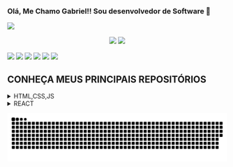 ### Olá, Me Chamo Gabriel!! Sou desenvolvedor de Software 👋

[![](https://img.shields.io/badge/linkedin-%230077B5.svg?style=for-the-badge&logo=linkedin)](https://www.linkedin.com/in/gabriel-rodrigues-9993181ba/)

<div align="center">
<a href="https://github.com/BrouGabri3l"></a>
  <img height="150em" src="https://github-readme-stats.vercel.app/api?username=BrouGabri3l&show_icons=true&theme=tokyonight&count_private=true" />
  <img height="150em" src="https://github-readme-stats.vercel.app/api/top-langs/?username=BrouGabri3l&theme=tokyonight&layout=compact" />
</div>

<div style="display:inline-block">
  <br>
  <img height="30em" src="https://cdn.jsdelivr.net/gh/devicons/devicon/icons/html5/html5-original.svg" /> 
  <img height="30em" src="https://cdn.jsdelivr.net/gh/devicons/devicon/icons/css3/css3-original.svg" />
  <img height="30em" src="https://cdn.jsdelivr.net/gh/devicons/devicon/icons/javascript/javascript-original.svg" />
  <img height="30em" src="https://cdn.jsdelivr.net/gh/devicons/devicon/icons/react/react-original.svg" />          
  <img height="30em" src="https://cdn.jsdelivr.net/gh/devicons/devicon/icons/angularjs/angularjs-original.svg" />
  <img height="30em" src="https://cdn.jsdelivr.net/gh/devicons/devicon/icons/csharp/csharp-original.svg" />
</div>


## CONHEÇA MEUS PRINCIPAIS REPOSITÓRIOS

<details>
    <summary>HTML,CSS,JS</summary>   
      
  + [Criando um drawer component utilizando shadow DOM](https://github.com/BrouGabri3l/drawer-component)

  + [Clone da página de login do Instagram](https://github.com/BrouGabri3l/dio-instagram-clone)

  + [Jogo da forca Alura - Oracle Next Education](https://github.com/BrouGabri3l/AluraChallenge-jogodaforca)

  + [Codificador de Texto Alura](https://github.com/BrouGabri3l/AluraChallenge-Codificador)
      
</details>

<details>
    <summary>REACT</summary>   
      
  + [CRUD utilizando React e Material](https://github.com/BrouGabri3l/CRUD-ReactMaterial)
      
</details>


![GitHub Snake Light](https://github.com/BrouGabri3l/BrouGabri3l/blob/output/github-contribution-grid-snake.svg)
<!--
**BrouGabri3l/BrouGabri3l** is a ✨ _special_ ✨ repository because its `README.md` (this file) appears on your GitHub profile.

Here are some ideas to get you started:

- 🔭 I’m currently working on ...
- 🌱 I’m currently learning ...
- 👯 I’m looking to collaborate on ...
- 🤔 I’m looking for help with ...
- 💬 Ask me about ...
- 📫 How to reach me: ...
- 😄 Pronouns: ...
- ⚡ Fun fact: ...
-->
